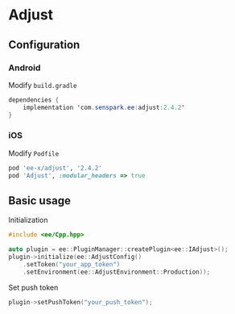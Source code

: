 # Adjust
## Configuration
### Android
Modify `build.gradle`
```java
dependencies {
    implementation 'com.senspark.ee:adjust:2.4.2'
}
```

### iOS
Modify `Podfile`
```ruby
pod 'ee-x/adjust', '2.4.2'
pod 'Adjust', :modular_headers => true
```

## Basic usage
Initialization
```cpp
#include <ee/Cpp.hpp>

auto plugin = ee::PluginManager::createPlugin<ee::IAdjust>();
plugin->initialize(ee::AdjustConfig()
    .setToken("your_app_token")
    .setEnvironment(ee::AdjustEnvironment::Production));
```

Set push token
```cpp
plugin->setPushToken("your_push_token");
```